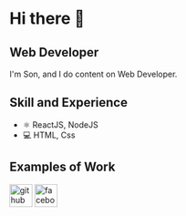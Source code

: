 # Hi there 👋
## Web Developer
I'm Son, and I do content on Web Developer.
## Skill and Experience
- ⚛ ReactJS, NodeJS
- 💻 HTML, Css
## Examples of Work

[<img src='https://cdn.jsdelivr.net/npm/simple-icons@3.0.1/icons/github.svg' alt='github' height='40'>](https://github.com/SonDanh2501)  [<img src='https://cdn.jsdelivr.net/npm/simple-icons@3.0.1/icons/facebook.svg' alt='facebook' height='40'>](https://www.facebook.com/sondanh2501)  
